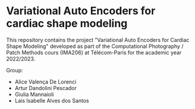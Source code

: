 # Variational Auto Encoders for cardiac shape modeling

This repository contains the project "Variational Auto Encoders for Cardiac Shape Modeling" developed as part of the Computational Photography / Patch Methods cours (IMA206) at Télécom-Paris for the academic year 2022/2023.

Group:
- Alice Valença De Lorenci
- Artur Dandolini Pescador
- Giulia Mannaioli
- Lais Isabelle Alves dos Santos